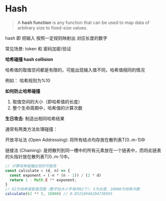 # Hash

> A **hash function** is any function that can be used to map data of arbitrary size to fixed-size values. 

hash 即 把输入 按照一定规则映射出 对应长度的数字

常见场景: token 和 密码加密/验证



**哈希碰撞 hash collision**

哈希值的取值空间都是有限的，可能出现输入值不同，哈希值相同的情况

例如： 哈希规则为%10



**如何防止哈希碰撞**

1. 取值空间的大小（即哈希值的长度）
2. 整个生命周期中，哈希值的计算次数



**生日攻击**: 制造出相同哈希结果



通常有两类方法处理碰撞：

开放寻址法 (Open Addressing): 将所有结点均存放在散列表T[0..m-1]中

链接法 (Chaining): 是把散列到同一槽中的所有元素放在一个链表中，而将此链表的头指针放在散列表T[0..m-1]中。

```javascript
// 计算哈希碰撞出现的可能性
const calculate = (d, n) => {
  const exponent = (-n * (n - 1)) / (2 * d)
  return 1 - Math.E ** exponent;
}
// 62为哈希值取值范围（数字加大小字母共62个），5为长度，10000为哈希次数
calculate(62 ** 5, 10000) // 0.05310946204730993

```



